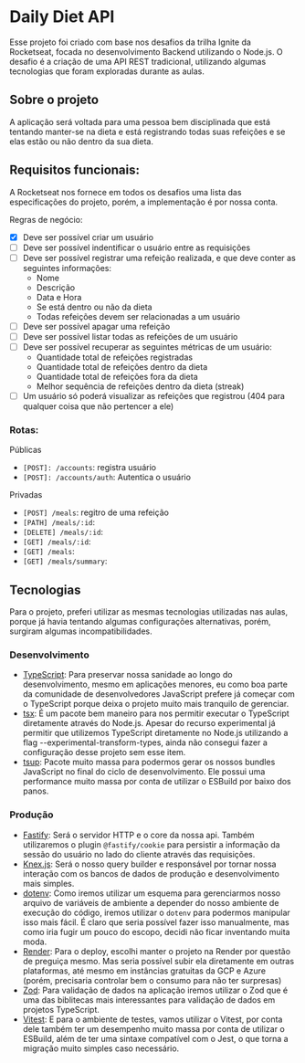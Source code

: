 # Daily Diet API
Esse projeto foi criado com base nos desafios da trilha Ignite da Rocketseat, focada no desenvolvimento Backend utilizando o Node.js. O desafio é a criação de uma API REST tradicional, utilizando algumas tecnologias que foram exploradas durante as aulas.

## Sobre o projeto
A aplicação será voltada para uma pessoa bem disciplinada que está tentando manter-se na dieta e está registrando todas suas refeições e se elas estão ou não dentro da sua dieta. 

## Requisitos funcionais: 
A Rocketseat nos fornece em todos os desafios uma lista das especificações do projeto, porém, a implementação é por nossa conta.

Regras de negócio: 
- [X] Deve ser possível criar um usuário
- [ ] Deve ser possível indentificar o usuário entre as requisições
- [ ] Deve ser possível registrar uma refeição realizada, e que deve conter as seguintes informações:
  - Nome
  - Descrição
  - Data e Hora
  - Se está dentro ou não da dieta
  - Todas refeições devem ser relacionadas a um usuário
- [ ] Deve ser possível apagar uma refeição
- [ ] Deve ser possível listar todas as refeições de um usuário
- [ ] Deve ser possível recuperar as seguintes métricas de um usuário:
  - Quantidade total de refeições registradas
  - Quantidade total de refeições dentro da dieta
  - Quantidade total de refeições fora da dieta
  - Melhor sequência de refeições dentro da dieta (streak)
- [ ] Um usuário só poderá visualizar as refeições que registrou (404 para qualquer coisa que não pertencer a ele)

### Rotas:
Públicas

- `[POST]: /accounts`: registra usuário
- `[POST]: /accounts/auth`: Autentica o usuário

Privadas

- `[POST] /meals`: regitro de uma refeição
- `[PATH] /meals/:id`: 
- `[DELETE] /meals/:id`: 
- `[GET] /meals/:id`: 
- `[GET] /meals`: 
- `[GET] /meals/summary`: 


## Tecnologias
Para o projeto, preferi utilizar as mesmas tecnologias utilizadas nas aulas, porque já havia tentando algumas configurações alternativas, porém, surgiram algumas incompatibilidades.

### Desenvolvimento
- [TypeScript](typescriptlang.org): Para preservar nossa sanidade ao longo do desenvolvimento, mesmo em aplicações menores, eu como boa parte da comunidade de desenvolvedores JavaScript prefere já começar com o TypeScript porque deixa o projeto muito mais tranquilo de gerenciar.
- [tsx](https://www.npmjs.com/package/tsx): É um pacote bem maneiro para nos permitir executar o TypeScript diretamente através do Node.js. Apesar do recurso experimental já permitir que utilizemos TypeScript diretamente no Node.js utilizando a flag --experimental-transform-types, ainda não consegui fazer a configuração desse projeto sem esse item.
- [tsup](https://www.npmjs.com/package/tsup): Pacote muito massa para podermos gerar os nossos bundles JavaScript no final do ciclo de desenvolvimento. Ele possui uma performance muito massa por conta de utilizar o ESBuild por baixo dos panos.

### Produção
- [Fastify](https://fastify.dev): Será o servidor HTTP e o core da nossa api. Também utilizaremos o plugin `@fastify/cookie` para persistir a informação da sessão do usuário no lado do cliente através das requisições.
- [Knex.js](https://knexjs.org/): Será o nosso query builder e responsável por tornar nossa interação com os bancos de dados de produção e desenvolvimento mais simples.
- [dotenv](https://www.npmjs.com/package/dotenv): Como iremos utilizar um esquema para gerenciarmos nosso arquivo de variáveis de ambiente a depender do nosso ambiente de execução do código, iremos utilizar o `dotenv` para podermos manipular isso mais fácil. É claro que seria possível fazer isso manualmente, mas como iria fugir um pouco do escopo, decidi não ficar inventando muita moda.
- [Render](https://render.io): Para o deploy, escolhi manter o projeto na Render por questão de preguiça mesmo. Mas seria possível subir ela diretamente em outras plataformas, até mesmo em instâncias gratuitas da GCP e Azure (porém, precisaria controlar bem o consumo para não ter surpresas)
- [Zod](https://zod.dev): Para validação de dados na aplicação iremos utilizar o Zod que é uma das biblitecas mais interessantes para validação de dados em projetos TypeScript.
- [Vitest](https://vitest.dev): E para o ambiente de testes, vamos utilizar o Vitest, por conta dele também ter um desempenho muito massa por conta de utilizar o ESBuild, além de ter uma sintaxe compatível com o Jest, o que torna a migração muito simples caso necessário.
